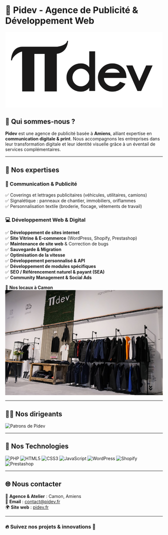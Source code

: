 # 🏢 Pidev - Agence de Publicité & Développement Web

![Pidev Logo](assets/logo-pidev.png)

## 🚀 Qui sommes-nous ?

**Pidev** est une agence de publicité basée à **Amiens**, alliant expertise en **communication digitale & print**. 
Nous accompagnons les entreprises dans leur transformation digitale et leur identité visuelle grâce à un éventail de services complémentaires.

---

## 🔹 Nos expertises

### 🎨 Communication & Publicité
✅ Coverings et lettrages publicitaires (véhicules, utilitaires, camions)  
✅ Signalétique : panneaux de chantier, immobiliers, oriflammes  
✅ Personnalisation textile (broderie, flocage, vêtements de travail)  

### 💻 Développement Web & Digital
✅ **Développement de sites internet**  
✅ **Site Vitrine & E-commerce** (WordPress, Shopify, Prestashop)  
✅ **Maintenance de site web** & Correction de bugs  
✅ **Sauvegarde & Migration**  
✅ **Optimisation de la vitesse**  
✅ **Développement personnalisé & API**  
✅ **Développement de modules spécifiques**  
✅ **SEO / Référencement naturel & payant (SEA)**  
✅ **Community Management & Social Ads**  

📍 **Nos locaux à Camon**
![Nos Locaux](assets/locaux-pidev.jpg)

---

## 👨‍💼 Nos dirigeants

![Patrons de Pidev](assets/patrons-pidev.jpg)

---

## 📌 Nos Technologies

![PHP](https://img.shields.io/badge/PHP-777BB4?style=for-the-badge&logo=php&logoColor=white)
![HTML5](https://img.shields.io/badge/HTML5-E34F26?style=for-the-badge&logo=html5&logoColor=white)
![CSS3](https://img.shields.io/badge/CSS3-1572B6?style=for-the-badge&logo=css3&logoColor=white)
![JavaScript](https://img.shields.io/badge/JavaScript-F7DF1E?style=for-the-badge&logo=javascript&logoColor=black)
![WordPress](https://img.shields.io/badge/WordPress-21759B?style=for-the-badge&logo=wordpress&logoColor=white)
![Shopify](https://img.shields.io/badge/Shopify-7AB55C?style=for-the-badge&logo=shopify&logoColor=white)
![Prestashop](https://img.shields.io/badge/PrestaShop-DF0067?style=for-the-badge&logo=prestashop&logoColor=white)

---

## 🌐 Nous contacter

📍 **Agence & Atelier** : Camon, Amiens  
📧 **Email** : contact@pidev.fr  
🌍 **Site web** : [pidev.fr](https://pidev.fr)  

---

### 🔥 Suivez nos projets & innovations 🚀
